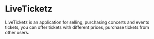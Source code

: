 # LiveTicketz
LiveTicketz is an application for selling, purchasing concerts and events tickets, you can offer tickets with different prices, purchase tickets from other users.
